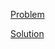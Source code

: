 [Problem](https://leetcode.com/problems/reshape-the-matrix)

[Solution](https://leetcode.com/problems/reshape-the-matrix/solutions/3287449/566-reshape-the-matrix-simple-solution)
